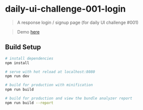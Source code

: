 # daily-ui-challenge-001-login

> A response login / signup page (for daily UI challenge #001)

> Demo <a href="https://daily-ui-challenge-001.firebaseapp.com/" target="_blank">here</a>

## Build Setup

``` bash
# install dependencies
npm install

# serve with hot reload at localhost:8080
npm run dev

# build for production with minification
npm run build

# build for production and view the bundle analyzer report
npm run build --report
```

